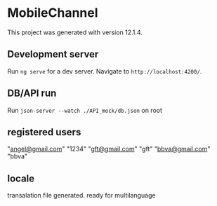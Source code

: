 # MobileChannel

This project was generated with version 12.1.4.

## Development server

Run `ng serve` for a dev server. Navigate to `http://localhost:4200/`. 

## DB/API run

Run `json-server --watch ./API_mock/db.json` on root

## registered users

"angel@gmail.com" "1234"
"gft@gmail.com"   "gft"
"bbva@gmail.com"  "bbva"

## locale

transalation file generated. ready for multilanguage